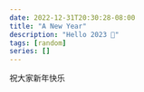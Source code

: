 ```yaml
---
date: 2022-12-31T20:30:28-08:00
title: "A New Year"
description: "Hello 2023 🐰"
tags: [random]
series: []
---
```

祝大家新年快乐
